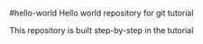 #hello-world
Hello world repository for git tutorial

This repository is built step-by-step in the tutorial